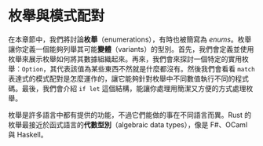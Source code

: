 # 枚舉與模式配對

在本章節中，我們將討論**枚舉**（enumerations），有時也被簡寫為 *enums*。枚舉讓你定義一個能夠列舉其可能**變體**（variants）的型別。首先，我們會定義並使用枚舉來展示枚舉如何將其數據組織起來。再來，我們會來探討一個特定的實用枚舉：`Option`，其代表該值為某些東西不然就是什麼都沒有。然後我們會看看 `match` 表達式的模式配對是怎麼運作的，讓它能夠針對枚舉中不同數值執行不同的程式碼。最後，我們會介紹 `if let` 這個結構，能讓你處理用簡潔又方便的方式處理枚舉。

枚舉是許多語言中都有提供的功能，不過它們能做的事在不同語言而異。Rust 的枚舉最接近於函式語言的**代數型別**（algebraic data types），像是 F#、OCaml 與 Haskell。
